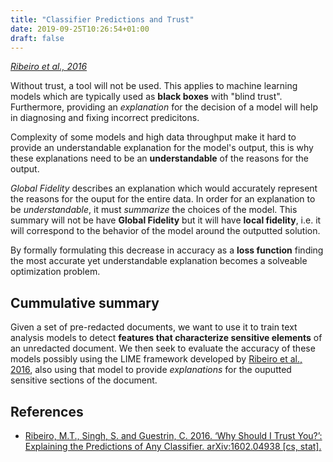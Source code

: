 ```yaml
---
title: "Classifier Predictions and Trust"
date: 2019-09-25T10:26:54+01:00
draft: false
---
```


[_Ribeiro et al., 2016_](http://arxiv.org/abs/1602.04938)

Without trust, a tool will not be used. This applies to machine learning models which are typically used as **black boxes** with "blind trust". Furthermore, providing an _explanation_ for the decision of a model will help in diagnosing and fixing incorrect predicitons.

Complexity of some models and high data throughput make it hard to provide an understandable explanation for the model's output, this is why these explanations need to be an **understandable** of the reasons for the output.

_Global Fidelity_ describes an explanation which would accurately represent the reasons for the ouput for the entire data. In order for an explanation to be _understandable_, it must _summarize_ the choices of the model. This summary will not be have **Global Fidelity** but it will have **local fidelity**, i.e. it will correspond to the behavior of the model around the outputted solution.

By formally formulating this decrease in accuracy as a **loss function** finding the most accurate yet understandable explanation becomes a solveable optimization problem.

## Cummulative summary

Given a set of pre-redacted documents, we want to use it to train text analysis models to detect **features that characterize sensitive elements** of an unredacted document. We then seek to evaluate the accuracy of these models possibly using the LIME framework developed by [Ribeiro et al., 2016](http://arxiv.org/abs/1602.04938), also using that model to provide _explanations_ for the ouputted sensitive sections of the document.

## References

- [Ribeiro, M.T., Singh, S. and Guestrin, C. 2016. ‘Why Should I Trust You?’: Explaining the Predictions of Any Classifier. arXiv:1602.04938 [cs, stat].](http://arxiv.org/abs/1602.04938)
